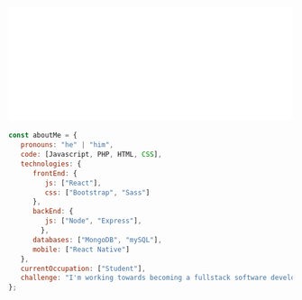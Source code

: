 <img src="https://github.com/devsamahd/svg.svg/blob/main/svg.svg"/>




```javascript
const aboutMe = {
   pronouns: "he" | "him",
   code: [Javascript, PHP, HTML, CSS],
   technologies: {
      frontEnd: {
         js: ["React"],
         css: ["Bootstrap", "Sass"]
      },
      backEnd: {
         js: ["Node", "Express"],
        },
      databases: ["MongoDB", "mySQL"],
      mobile: ["React Native"]
   },
   currentOccupation: ["Student"],
   challenge: "I'm working towards becoming a fullstack software developer",
};
```
